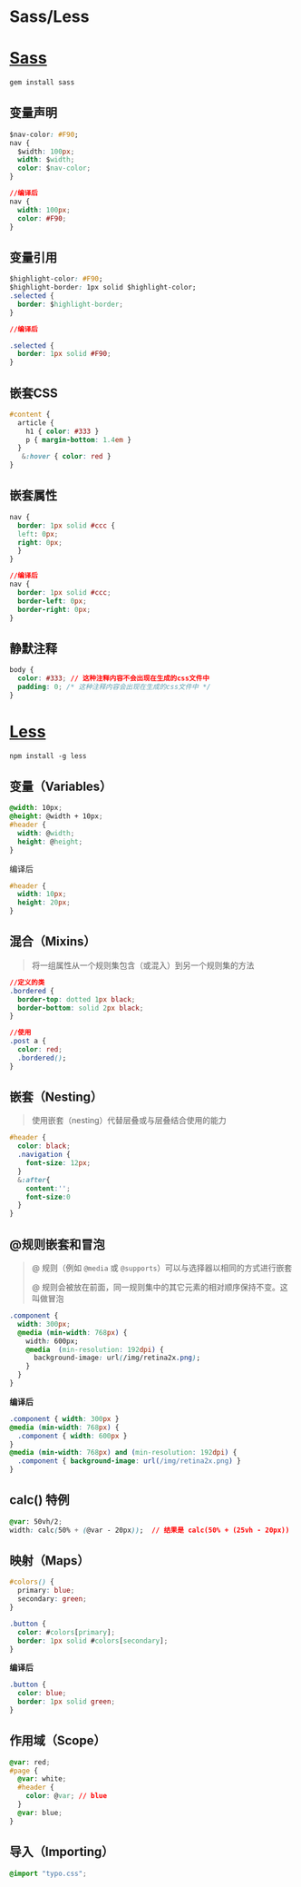 # Sass/Less

# [Sass](https://www.sass.hk/guide/)

```css
gem install sass
```

##  变量声明

```css
$nav-color: #F90;
nav {
  $width: 100px;
  width: $width;
  color: $nav-color;
}

//编译后
nav {
  width: 100px;
  color: #F90;
}
```



## 变量引用

```css
$highlight-color: #F90;
$highlight-border: 1px solid $highlight-color;
.selected {
  border: $highlight-border;
}

//编译后

.selected {
  border: 1px solid #F90;
}
```



## 嵌套CSS

```css
#content {
  article {
    h1 { color: #333 }
    p { margin-bottom: 1.4em }
  }
   &:hover { color: red }
}
```



## 嵌套属性

```css
nav {
  border: 1px solid #ccc {
  left: 0px;
  right: 0px;
  }
}

//编译后
nav {
  border: 1px solid #ccc;
  border-left: 0px;
  border-right: 0px;
}
```



##  静默注释

```css
body {
  color: #333; // 这种注释内容不会出现在生成的css文件中
  padding: 0; /* 这种注释内容会出现在生成的css文件中 */
}
```





# [Less](https://less.bootcss.com/#%E6%A6%82%E8%A7%88)

```css
npm install -g less
```

## 变量（Variables）

```css
@width: 10px;
@height: @width + 10px;
#header {
  width: @width;
  height: @height;
}
```

编译后

```css
#header {
  width: 10px;
  height: 20px;
}
```



## 混合（Mixins）

>  将一组属性从一个规则集包含（或混入）到另一个规则集的方法 

```css
//定义的类
.bordered {
  border-top: dotted 1px black;
  border-bottom: solid 2px black;
}

//使用
.post a {
  color: red;
  .bordered();
}
```



##  嵌套（Nesting）

>  使用嵌套（nesting）代替层叠或与层叠结合使用的能力 

```css
#header {
  color: black;
  .navigation {
    font-size: 12px;
  }
  &:after{
    content:'';
    font-size:0
  }
}
```



##  @规则嵌套和冒泡

> @ 规则（例如 `@media` 或 `@supports`）可以与选择器以相同的方式进行嵌套
>
> @ 规则会被放在前面，同一规则集中的其它元素的相对顺序保持不变。这叫做冒泡 

```css
.component {
  width: 300px;
  @media (min-width: 768px) {
    width: 600px;
    @media  (min-resolution: 192dpi) {
      background-image: url(/img/retina2x.png);
    }
  }
}
```

**编译后**

```css
.component { width: 300px }
@media (min-width: 768px) {
  .component { width: 600px }
}
@media (min-width: 768px) and (min-resolution: 192dpi) {
  .component { background-image: url(/img/retina2x.png) }
}
```



##  calc() 特例

```css
@var: 50vh/2;
width: calc(50% + (@var - 20px));  // 结果是 calc(50% + (25vh - 20px))
```



## 映射（Maps）

```css
#colors() {
  primary: blue;
  secondary: green;
}

.button {
  color: #colors[primary];
  border: 1px solid #colors[secondary];
}
```

**编译后**

```css
.button {
  color: blue;
  border: 1px solid green;
}
```



## 作用域（Scope）

```css
@var: red;
#page {
  @var: white;
  #header {
    color: @var; // blue
  }
  @var: blue;
}
```



## 导入（Importing）

```css
@import "typo.css";
```

